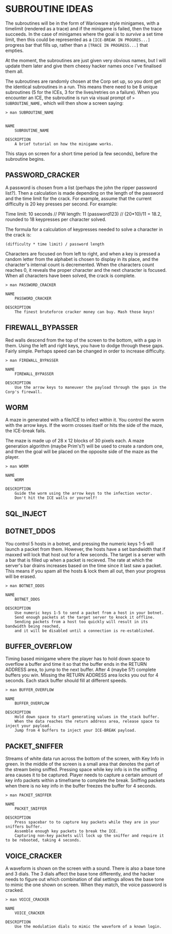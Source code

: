 # SUBROUTINE IDEAS

The subroutines will be in the form of Warioware style minigames, with a timelimit (rendered as a trace) and if the minigame is failed, then the trace succeeds. In the case of minigames where the goal is to *survive* a set time limit, then this could be represented as a `[ICE-BREAK IN PROGRES...]` progress bar that fills up, rather than a `[TRACE IN PROGRESS...]` that empties.

At the moment, the subroutines are just given very obvious names, but I will update them later and give them cheesy hacker names once I've finalised them all.

The subroutines are randomly chosen at the Corp set up, so you dont get the identical subroutines in a run. This means there need to be 8 unique subroutines (5 for the ICEs, 3 for the lives/retries on a failure). When you encounter an ICE, the subroutine is run via visual prompt of `> SUBROUTINE_NAME,` which will then show a screen saying:

```
> man SUBROUTINE_NAME


NAME
    SUBROUTINE_NAME

DESCRIPTION
    A brief tutorial on how the minigame works.
```

This stays on screen for a short time period (a few seconds), before the subroutine begins.

## PASSWORD_CRACKER
A password is chosen from a list (perhaps the john the ripper password list?). Then a calculation is made depending on the length of the password and the time limit for the crack. For example, assume that the current difficulty is 20 key presses per second. For example:

Time limit: 10 seconds // PW length: 11 (password123) // (20*10)/11 = 18.2, rounded to 18 keypresses per character solved.

The formula for a calculation of keypresses needed to solve a character in the crack is:

```
(difficulty * time limit) / password length
```

Characters are focused on from left to right, and when a key is pressed a random letter from the alphabet is chosen to display in its place, and the character's internal count is decremented. When the characters count reaches 0, it reveals the proper character and the next character is focused. When all characters have been solved, the crack is complete.

```
> man PASSWORD_CRACKER

NAME
    PASSWORD_CRACKER

DESCRIPTION
    The finest bruteforce cracker money can buy. Mash those keys!
```

## FIREWALL_BYPASSER
Red walls descend from the top of the screen to the bottom, with a gap in them. Using the left and right keys, you have to dodge through these gaps. Fairly simple. Perhaps speed can be changed in order to increase difficulty.

```
> man FIREWALL_BYPASSER

NAME
    FIREWALL_BYPASSER

DESCRIPTION
    Use the arrow keys to maneuver the payload through the gaps in the Corp's firewall.
```

## WORM
A maze in generated with a file/ICE to infect within it. You control the worm with the arrow keys. If the worm crosses itself or hits the side of the maze, the ICE-break fails.

The maze is made up of 28 x 12 blocks of 30 pixels each. A maze generation algorithm (maybe Prim's?) will be used to create a random one, and then the goal will be placed on the opposite side of the maze as the player.

```
> man WORM

NAME
    WORM

DESCRIPTION
    Guide the worm using the arrow keys to the infection vector.
    Don't hit the ICE walls or yourself!
```

## SQL_INJECT

## BOTNET_DDOS

You control 5 hosts in a botnet, and pressing the numeric keys 1-5 will launch a packet from them. However, the hosts have a set bandwidth that if maxxed will lock that host out for a few seconds. The target is a server with a bar that is filled up when a packet is recieved. The rate at which the server's bar drains increases based on the time since it last saw a packet. This means if you spam all the hosts & lock them all out, then your progress will be erased.

```
> man BOTNET_DDOS

NAME
    BOTNET_DDOS

DESCRIPTION
    Use numeric keys 1-5 to send a packet from a host in your botnet.
    Send enough packets at the target server to knock it offline.
    Sending packets from a host too quickly will result in its bandwidth being reached,
    and it will be disabled until a connection is re-established.
```

## BUFFER_OVERFLOW

Timing based minigame where the player has to hold down space to overflow a buffer and time it so that the buffer ends in the RETURN ADDRESS area, to jump to the next buffer. After 4 (maybe 5?) complete buffers you win. Missing the RETURN ADDRESS area locks you out for 4 seconds. Each stack buffer should fill at different speeds.

```
> man BUFFER_OVERFLOW

NAME
    BUFFER_OVERFLOW

DESCRIPTION
    Hold down space to start generating values in the stack buffer.
    When the data reaches the return address area, release space to inject your payload.
    Jump from 4 buffers to inject your ICE-BREAK payload.
```

## PACKET_SNIFFER
Streams of white data run across the bottom of the screen, with Key Info in green. In the middle of the screen is a small area that denotes the part of the stream being sniffed. Pressing space while key info is in the sniffing area causes it to be captured. Player needs to capture a certain amount of key info packets within a timeframe to complete the break. Sniffing packets when there is no key info in the buffer freezes the buffer for 4 seconds.

```
> man PACKET_SNIFFER

NAME
    PACKET_SNIFFER

DESCRIPTION
    Press spacebar to to capture key packets while they are in your sniffers buffer.
    Assemble enough key packets to break the ICE.
    Capturing non-key packets will lock up the sniffer and require it to be rebooted, taking 4 seconds.
```

## VOICE_CRACKER
A waveform is shown on the screen with a sound. There is also a base tone and 3 dials. The 3 dials affect the base tone differently, and the hacker needs to figure out which combination of dial settings allows the base tone to mimic the one shown on screen. When they match, the voice password is cracked.

```
> man VOICE_CRACKER

NAME
    VOICE_CRACKER

DESCRIPTION
    Use the modulation dials to mimic the waveform of a known login.
```
